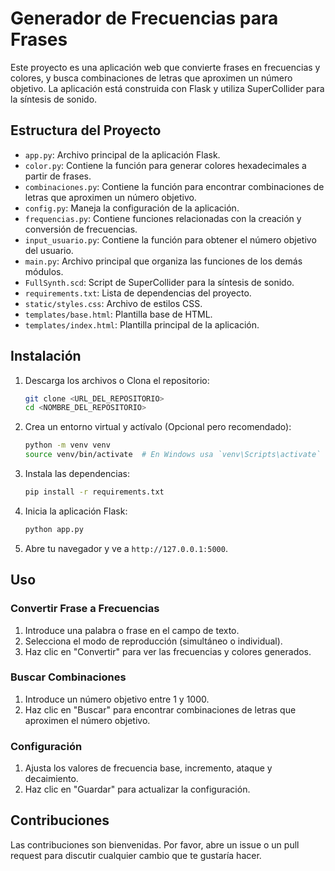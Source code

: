 # Generador de Frecuencias para Frases

Este proyecto es una aplicación web que convierte frases en frecuencias y colores, y busca combinaciones de letras que aproximen un número objetivo. La aplicación está construida con Flask y utiliza SuperCollider para la síntesis de sonido.

## Estructura del Proyecto

- `app.py`: Archivo principal de la aplicación Flask.
- `color.py`: Contiene la función para generar colores hexadecimales a partir de frases.
- `combinaciones.py`: Contiene la función para encontrar combinaciones de letras que aproximen un número objetivo.
- `config.py`: Maneja la configuración de la aplicación.
- `frequencias.py`: Contiene funciones relacionadas con la creación y conversión de frecuencias.
- `input_usuario.py`: Contiene la función para obtener el número objetivo del usuario.
- `main.py`: Archivo principal que organiza las funciones de los demás módulos.
- `FullSynth.scd`: Script de SuperCollider para la síntesis de sonido.
- `requirements.txt`: Lista de dependencias del proyecto.
- `static/styles.css`: Archivo de estilos CSS.
- `templates/base.html`: Plantilla base de HTML.
- `templates/index.html`: Plantilla principal de la aplicación.

## Instalación

1. Descarga los archivos o Clona el repositorio:
    ```sh
    git clone <URL_DEL_REPOSITORIO>
    cd <NOMBRE_DEL_REPOSITORIO>
    ```

2. Crea un entorno virtual y actívalo (Opcional pero recomendado):
    ```sh
    python -m venv venv
    source venv/bin/activate  # En Windows usa `venv\Scripts\activate`
    ```

3. Instala las dependencias:
    ```sh
    pip install -r requirements.txt
    ```

4. Inicia la aplicación Flask:
    ```sh
    python app.py
    ```

5. Abre tu navegador y ve a `http://127.0.0.1:5000`.

## Uso

### Convertir Frase a Frecuencias

1. Introduce una palabra o frase en el campo de texto.
2. Selecciona el modo de reproducción (simultáneo o individual).
3. Haz clic en "Convertir" para ver las frecuencias y colores generados.

### Buscar Combinaciones

1. Introduce un número objetivo entre 1 y 1000.
2. Haz clic en "Buscar" para encontrar combinaciones de letras que aproximen el número objetivo.

### Configuración

1. Ajusta los valores de frecuencia base, incremento, ataque y decaimiento.
2. Haz clic en "Guardar" para actualizar la configuración.

## Contribuciones

Las contribuciones son bienvenidas. Por favor, abre un issue o un pull request para discutir cualquier cambio que te gustaría hacer.
